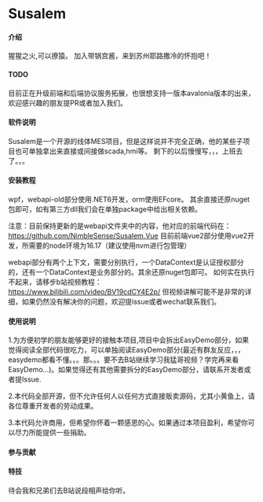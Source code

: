 # Susalem

#### 介绍
猩猩之火,可以撩猿。
加入带锅宫酱，来到苏州耶路撒冷的怀抱吧！

#### TODO
目前正在升级前端和后端协议服务拓展，也很想支持一版本avalonia版本的出来，欢迎感兴趣的朋友提PR或者加入我们。

#### 软件说明
Susalem是一个开源的线体MES项目，但是这样说并不完全正确，他的某些子项目也可单独拿出来直接或间接做scada,hmi等。
剩下的以后慢慢写，，，上班去了。。。



#### 安装教程

wpf，webapi-old部分使用.NET6开发，orm使用EFcore。
其余直接还原nuget包即可，如有第三方dll我们会在单独package中给出相关依赖。

注意：目前保持更新的是webapi文件夹中的内容，他对应的前端代码在：
https://github.com/NimbleSense/Susalem.Vue
目前前端vue2部分使用vue2开发，所需要的node环境为16.17（建议使用nvm进行包管理）

webapi部分有两个上下文，需要分别执行，一个DataContext是认证授权部分的，还有一个DataContext是业务部分的。其余还原nuget包即可。
如何实在执行不起来，请移步b站视频教程：
https://www.bilibili.com/video/BV19cdCY4E2p/
但视频讲解可能不是非常的详细，如果仍然没有解决你的问题，欢迎提issue或者wechat联系我们。
#### 使用说明
1.为方便初学的朋友能够更好的接触本项目,项目中会拆出EasyDemo部分，如果觉得阅读全部代码很吃力，可以单独阅读EasyDemo部分(最近有群友反应，，，easydemo都看不懂。。。那。。。要不去B站继续学习我猛哥视频？学完再来看EasyDemo...)。如果觉得还有其他需要拆分的EasyDemo部分，请联系开发者或者提Issue.

2.本代码全部开源，但不允许任何人以任何方式直接贩卖源码，尤其小黄鱼上，请各位尊重开发者的劳动成果。

3.本代码允许商用，但希望你怀着一颗感恩的心。如果通过本项目盈利，希望你可以尽力所能提供一些捐助。

#### 参与贡献


#### 特技
待会我和兄弟们去B站说段相声给你听。
